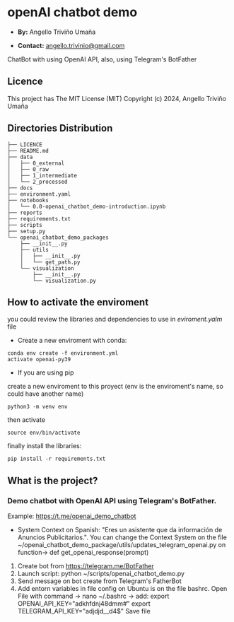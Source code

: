 # openAI chatbot demo

- **By:** Angello Triviño Umaña

- **Contact:** angello.trivinio@gmail.com

ChatBot with using OpenAI API, also, using Telegram's BotFather

## Licence

 This project has The MIT License (MIT) Copyright (c) 2024, Angello Triviño Umaña

## Directories Distribution
```
├── LICENCE
├── README.md
├── data
│   ├── 0_external
│   ├── 0_raw
│   ├── 1_intermediate
│   └── 2_processed
├── docs
├── environment.yaml
├── notebooks
│   └── 0.0-openai_chatbot_demo-introduction.ipynb
├── reports
├── requirements.txt
├── scripts
├── setup.py
└── openai_chatbot_demo_packages
    ├── __init__.py
    ├── utils
    │   ├── __init__.py
    │   └── get_path.py
    └── visualization
        ├── __init__.py
        └── visualization.py

```

## How to activate the enviroment
you could review the libraries and dependencies to use in *eviroment.yalm* file

- Create a new enviroment with conda:

```
conda env create -f environment.yml
activate openai-py39
```

- If you are using pip
  
create a new enviroment to this proyect (env is the enviroment's name, so could have another name) 

``` 
python3 -m venv env
```

then activate

``` 
source env/bin/activate
```
finally install the libraries:

``` 
pip install -r requirements.txt 
```

## What is the project?

### Demo chatbot with OpenAI API using Telegram's BotFather. 

Example: https://t.me/openai_demo_chatbot 

* System Context on Spanish: "Eres un asistente que da información de Anuncios Publicitarios.". You can change the Context System on the file ~/openai_chatbot_demo_package/utils/updates_telegram_openai.py on function-> def get_openai_response(prompt)

1. Create bot from https://telegram.me/BotFather
2. Launch script: python ~/scripts/openai_chatbot_demo.py
3. Send message on bot create from Telegram's FatherBot
4. Add entorn variables in file config on Ubuntu is on the file bashrc. Open File with command -> nano ~/.bashrc -> add:
        export OPENAI_API_KEY="adkhfdnj48dmm#"
        export TELEGRAM_API_KEY="adjdjd__d4$"
Save file
